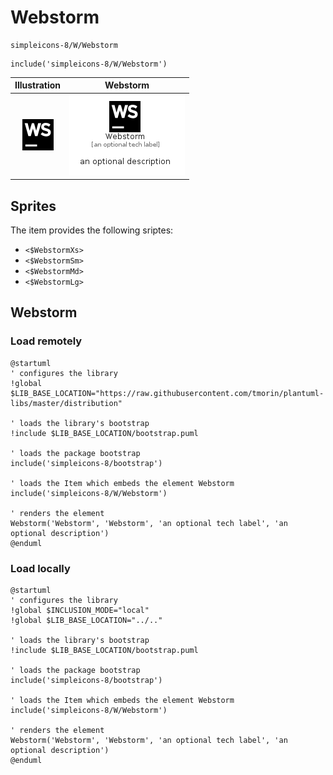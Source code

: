 # Webstorm


```text
simpleicons-8/W/Webstorm
```

```text
include('simpleicons-8/W/Webstorm')
```



| Illustration | Webstorm |
| :---: | :---: |
| ![illustration for Illustration](../../simpleicons-8/W/Webstorm.png) | ![illustration for Webstorm](../../simpleicons-8/W/Webstorm.Local.png) |



## Sprites
The item provides the following sriptes:

- `<$WebstormXs>`
- `<$WebstormSm>`
- `<$WebstormMd>`
- `<$WebstormLg>`





## Webstorm

### Load remotely
```plantuml
@startuml
' configures the library
!global $LIB_BASE_LOCATION="https://raw.githubusercontent.com/tmorin/plantuml-libs/master/distribution"

' loads the library's bootstrap
!include $LIB_BASE_LOCATION/bootstrap.puml

' loads the package bootstrap
include('simpleicons-8/bootstrap')

' loads the Item which embeds the element Webstorm
include('simpleicons-8/W/Webstorm')

' renders the element
Webstorm('Webstorm', 'Webstorm', 'an optional tech label', 'an optional description')
@enduml
```

### Load locally
```plantuml
@startuml
' configures the library
!global $INCLUSION_MODE="local"
!global $LIB_BASE_LOCATION="../.."

' loads the library's bootstrap
!include $LIB_BASE_LOCATION/bootstrap.puml

' loads the package bootstrap
include('simpleicons-8/bootstrap')

' loads the Item which embeds the element Webstorm
include('simpleicons-8/W/Webstorm')

' renders the element
Webstorm('Webstorm', 'Webstorm', 'an optional tech label', 'an optional description')
@enduml
```

